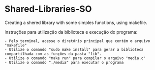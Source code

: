 # Shared-Libraries-SO
Creating a shered library with some simples functions, using makefile. 

Instruções para utilização da biblioteca e execução do programa:

	- Pelo terminal, acesse o diretório principal que contém o arquivo "makefile" 
	- Utilize o comando "sudo make install" para gerar a biblioteca compartilhada com as funções da pasta "lib".
	- Utilize o comando "make run" para compilar o arquivo "media.c"
	- Utilize o comando "./media" para executar o programa
	

